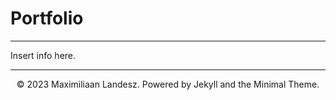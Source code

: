 # Portfolio
---

Insert info here.

---
<center>© 2023 Maximiliaan Landesz. Powered by Jekyll and the Minimal Theme.</center>
